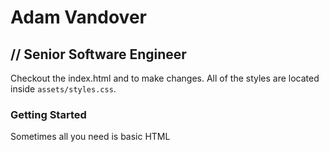 # Adam Vandover
## // Senior Software Engineer

Checkout the index.html and to make changes. All of the styles are located inside `assets/styles.css`.  

### Getting Started

Sometimes all you need is basic HTML